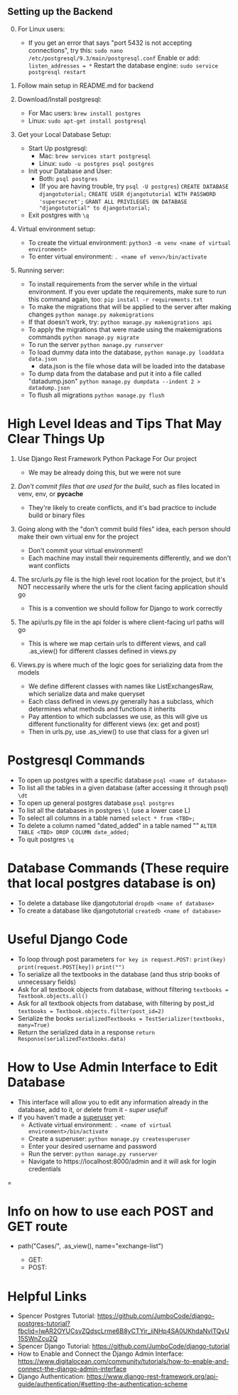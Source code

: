 ## Setting up the Backend

0. For Linux users:
	- If you get an error that says "port 5432 is not accepting connections", try this:
		`sudo nano /etc/postgresql/9.3/main/postgresql.conf`
		Enable or add:
		     `listen_addresses = *`
		Restart the database engine:
		      `sudo service postgresql restart`

1. Follow main setup in README.md for backend

2. Download/Install postgresql:
	- For Mac users: `brew install postgres`
	- Linux: `sudo apt-get install postgresql`

3. Get your Local Database Setup:
	- Start Up postgresql:
		- Mac: `brew services start postgresql`
		- Linux: `sudo -u postgres psql postgres`
	- Init your Database and User:
		- Both: `psql postgres`
		- (If you are having trouble, try `psql -U postgres`)
		 `CREATE DATABASE djangotutorial;`
		 `CREATE USER djangotutorial WITH PASSWORD 'supersecret';`
		 `GRANT ALL PRIVILEGES ON DATABASE "djangotutorial" to djangotutorial;`
	- Exit postgres with `\q`

4. Virtual environment setup:
	- To create the virtual environment:
		`python3 -m venv <name of virtual environment>`
	- To enter virtual environment:
		`. <name of venv>/bin/activate`

5. Running server:
	- To install requirements from the server while in the virtual environment. If you ever 
	update the requirements, make sure to run this command again, too:
		`pip install -r requirements.txt`
	- To make the migrations that will be applied to the server after making changes
		`python manage.py makemigrations`
	- If that doesn't work, try:
		`python manage.py makemigrations api`
	- To apply the migrations that were made using the makemigrations commands
		`python manage.py migrate`
	- To run the server
		`python manage.py runserver`
	- To load dummy data into the database,
		`python manage.py loaddata data.json`
		 - data.json is the file whose data will be loaded into the database
	- To dump data from the database and put it into a file called "datadump.json"
		`python manage.py dumpdata --indent 2 > datadump.json`
	- To flush all migrations
		`python manage.py flush`

# High Level Ideas and Tips That May Clear Things Up
1. Use Django Rest Framework Python Package For Our project
	- We may be already doing this, but we were not sure

2. *Don't commit files that are used for the build*, such as files located in venv, env, 
or __pycache__
	- They're likely to create conflicts, and it's bad practice to include build or 
	binary files

3. Going along with the "don't commit build files" idea, each person should make their 
own virtual env for the project
	- Don't commit your virtual environment!
	- Each machine may install their requirements differently, and we don't want 
	conflicts

4. The src/urls.py file is the high level root location for the project, but it's NOT 
neccessarily where the urls for the client facing application should go
	- This is a convention we should follow for Django to work correctly

5. The api/urls.py file in the api folder is where client-facing url paths will go
	- This is where we map certain urls to different views, and call .as_view() for 
	different classes defined in views.py

6. Views.py is where much of the logic goes for serializing data from the models
	- We define different classes with names like ListExchangesRaw, which serialize
	data and make queryset
	- Each class defined in views.py generally has a subclass, which determines
	what methods and functions it inherits
	- Pay attention to which subclasses we use, as this will give us different 
	functionality for different views (ex: get and post)
	- Then in urls.py, use <TBD>.as_view() to use that class for a given 
	url

# Postgresql Commands
- To open up postgres with a specific database
	`psql <name of database>`
- To list all the tables in a given database (after accessing it through psql)
	`\dt`
- To open up general postgres database
	`psql postgres`
- To list all the databases in postgres
	`\l` (use a lower case L)
- To select all columns in a table named <TBD>
	`select * from <TBD>;`
- To delete a column named "dated_added" in a table named "<TBD>"
	`ALTER TABLE <TBD> DROP COLUMN date_added;`
- To quit postgres
	`\q`

# Database Commands (These require that local postgres database is on)
- To delete a database like djangotutorial
	`dropdb <name of database>`
- To create a database like djangotutorial
	`createdb <name of database>`

# Useful Django Code
- To loop through post parameters
	`for key in request.POST:`
		`print(key)`
		`print(request.POST[key])`
		`print("")`
- To serialize all the textbooks in the database (and thus strip books of unnecessary 
fields)
- Ask for all textbook objects from database, without filtering
	`textbooks = Textbook.objects.all()`
- Ask for all textbook objects from database, with filtering by post_id
	`textbooks = Textbook.objects.filter(post_id=2)`
- Serialize the books
	`serializedTextbooks = TestSerializer(textbooks, many=True)`
- Return the serialized data in a response
	`return Response(serializedTextbooks.data)`

# How to Use Admin Interface to Edit Database
- This interface will allow you to edit any information already in the database, add to it, or delete from it - *super useful!*	
- If you haven't made a [superuser](https://docs.djangoproject.com/en/1.8/intro/tutorial02/) yet:
	- Activate virtual environment: `. <name of virtual environment>/bin/activate`
	- Create a superuser: `python manage.py createsuperuser`
	- Enter your desired username and password
	- Run the server: `python manage.py runserver`
	- Navigate to https://localhost:8000/admin and it will ask for login credentials

=

# Info on how to use each POST and GET route
- path("Cases/", <TBD>.as_view(), name="exchange-list")
	- GET: 
	- POST:



# Helpful Links
- Spencer Postgres Tutorial: https://github.com/JumboCode/django-postgres-tutorial?fbclid=IwAR2OYUCsvZQdscLrme6B8yCTYir_iiNHp4SA0UKhdaNvlTQyU15SWnZcu2Q
- Spencer Django Tutorial: https://github.com/JumboCode/django-tutorial
- How to Enable and Connect the Django Admin Interface: https://www.digitalocean.com/community/tutorials/how-to-enable-and-connect-the-django-admin-interface
- Django Authentication: https://www.django-rest-framework.org/api-guide/authentication/#setting-the-authentication-scheme
